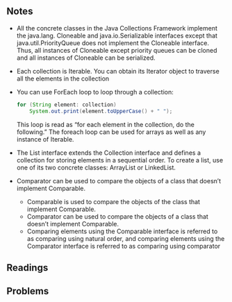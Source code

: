 ## Notes

* All the concrete classes in the Java Collections Framework implement the java.lang. Cloneable and java.io.Serializable interfaces except that java.util.PriorityQueue does not implement the Cloneable interface. Thus, all instances of Cloneable except priority queues can be cloned and all instances of Cloneable can be serialized.

* Each collection is Iterable. You can obtain its Iterator object to traverse all the elements in the collection

* You can use ForEach loop to loop through a collection:
  ```java
  for (String element: collection)
      System.out.print(element.toUpperCase() + " ");
  ```
  This loop is read as “for each element in the collection, do the following.” The foreach loop can be used for arrays as well as any instance of Iterable.

* The List interface extends the Collection interface and defines a collection for storing elements in a sequential order. To create a list, use one of its two concrete classes: ArrayList or LinkedList.

* Comparator can be used to compare the objects of a class that doesn’t implement Comparable.

  * Comparable is used to compare the objects of the class that implement Comparable.
  * Comparator can be used to compare the objects of a class that doesn’t implement Comparable.
  * Comparing elements using the Comparable interface is referred to as comparing using natural order, and comparing elements using the Comparator interface is referred to as comparing using comparator



## Readings



## Problems
